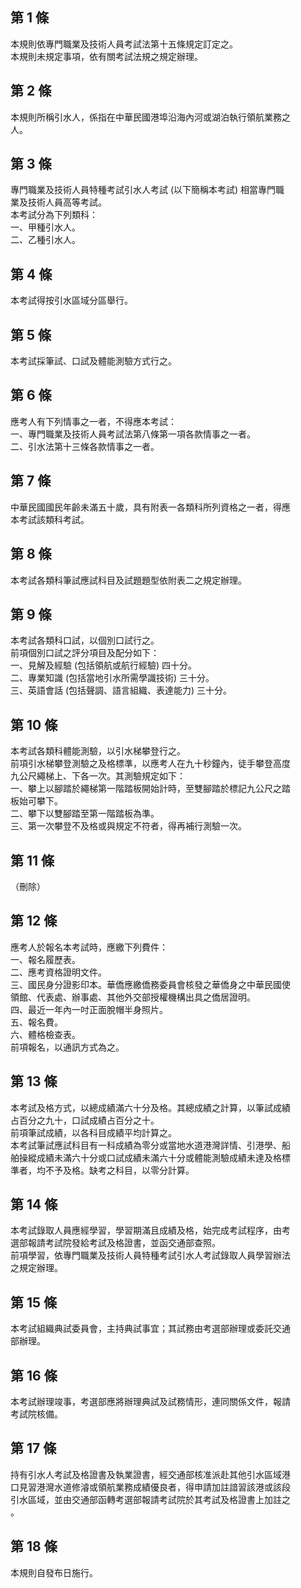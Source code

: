第 1 條
-------
本規則依專門職業及技術人員考試法第十五條規定訂定之。  
本規則未規定事項，依有關考試法規之規定辦理。

第 2 條
-------
本規則所稱引水人，係指在中華民國港埠沿海內河或湖泊執行領航業務之  
人。

第 3 條
-------
專門職業及技術人員特種考試引水人考試 (以下簡稱本考試) 相當專門職  
業及技術人員高等考試。  
本考試分為下列類科：  
一、甲種引水人。  
二、乙種引水人。

第 4 條
-------
本考試得按引水區域分區舉行。

第 5 條
-------
本考試採筆試、口試及體能測驗方式行之。

第 6 條
-------
應考人有下列情事之一者，不得應本考試：  
一、專門職業及技術人員考試法第八條第一項各款情事之一者。  
二、引水法第十三條各款情事之一者。

第 7 條
-------
中華民國國民年齡未滿五十歲，具有附表一各類科所列資格之一者，得應  
本考試該類科考試。

第 8 條
-------
本考試各類科筆試應試科目及試題題型依附表二之規定辦理。

第 9 條
-------
本考試各類科口試，以個別口試行之。  
前項個別口試之評分項目及配分如下：  
一、見解及經驗 (包括領航或航行經驗) 四十分。  
二、專業知識 (包括當地引水所需學識技術) 三十分。  
三、英語會話 (包括聲調、語言組織、表達能力) 三十分。

第 10 條
--------
本考試各類科體能測驗，以引水梯攀登行之。  
前項引水梯攀登測驗之及格標準，以應考人在九十秒鐘內，徒手攀登高度  
九公尺繩梯上、下各一次。其測驗規定如下：  
一、攀上以腳踏於繩梯第一階踏板開始計時，至雙腳踏於標記九公尺之踏  
    板始可攀下。  
二、攀下以雙腳踏至第一階踏板為準。  
三、第一次攀登不及格或與規定不符者，得再補行測驗一次。

第 11 條
--------
（刪除）

第 12 條
--------
應考人於報名本考試時，應繳下列費件：  
一、報名履歷表。  
二、應考資格證明文件。  
三、國民身分證影印本。華僑應繳僑務委員會核發之華僑身之中華民國使  
    領館、代表處、辦事處、其他外交部授權機構出具之僑居證明。  
四、最近一年內一吋正面脫帽半身照片。  
五、報名費。  
六、體格檢查表。  
前項報名，以通訊方式為之。

第 13 條
--------
本考試及格方式，以總成績滿六十分及格。其總成績之計算，以筆試成績  
占百分之九十，口試成績占百分之十。                                
前項筆試成績，以各科目成績平均計算之。                            
本考試筆試應試科目有一科成績為零分或當地水道港灣詳情、引港學、船  
舶操縱成績未滿六十分或口試成績未滿六十分或體能測驗成績未達及格標  
準者，均不予及格。缺考之科目，以零分計算。

第 14 條
--------
本考試錄取人員應經學習，學習期滿且成績及格，始完成考試程序，由考  
選部報請考試院發給考試及格證書，並函交通部查照。  
前項學習，依專門職業及技術人員特種考試引水人考試錄取人員學習辦法  
之規定辦理。

第 15 條
--------
本考試組織典試委員會，主持典試事宜；其試務由考選部辦理或委託交通  
部辦理。

第 16 條
--------
本考試辦理竣事，考選部應將辦理典試及試務情形，連同關係文件，報請  
考試院核備。

第 17 條
--------
持有引水人考試及格證書及執業證書，經交通部核准派赴其他引水區域港  
口見習港灣水道修濬或領航業務成績優良者，得申請加註諳習該港或該段  
引水區域，並由交通部函轉考選部報請考試院於其考試及格證書上加註之  
。

第 18 條
--------
本規則自發布日施行。

